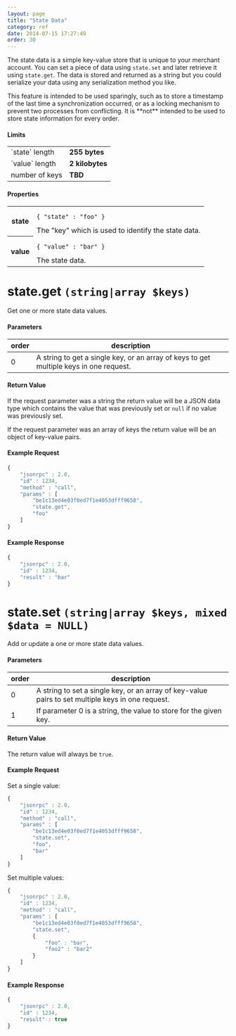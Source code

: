 ```yaml
---
layout: page
title: "State Data"
category: ref
date: 2014-07-15 17:27:49
order: 30
---
```


The state data is a simple key-value store that is unique to your merchant account. You can set a piece
of data using `state.set` and later retrieve it using `state.get`. The data is stored and
returned as a string but you could serialize your data using any serialization method you like.

<p class="text-warning">
This feature is intended to be used sparingly, such as to store a timestamp of the last time a synchronization
occurred, or as a locking mechanism to prevent two processes from conflicting. It is **not** intended to be
used to store state information for every order.
</p>

#### Limits

<div class="row-fluid"><div class="span4">
<table class="table"><tbody>
<tr>
<td>`state` length</td>
<td><strong>255 bytes</strong></td>
</tr>
<tr>
<td>`value` length</td>
<td><strong>2 kilobytes</strong></td>
</tr>
<tr>
<td>number of keys</td>
<td><strong>TBD</strong></td>
</tr>
</tbody></table>
</div></div>

#### Properties

<table class="table-striped">
<tr>
<th>state</th>
<td>
	<pre><code>{ "state" : "foo" }</code></pre>
	The "key" which is used to identify the state data.
</tr>
<tr>
<th>value</th>
<td>
	<pre><code>{ "value" : "bar" }</code></pre>
	The state data.
</tr>
</table>


state.get `(string|array $keys)`
====

Get one or more state data values.

#### Parameters

| order | description |
| ---- | ---- |
| 0 | A string to get a single key, or an array of keys to get multiple keys in one request. |

#### Return Value

If the request parameter was a string the return value will be a JSON data type which contains the value
that was previously set or `null` if no value was previously set.

If the request parameter was an array of keys the return value will be an object of key-value pairs.

#### Example Request

```javascript
{
    "jsonrpc" : 2.0,
    "id" : 1234,
    "method" : "call",
    "params" : [
        "be1c13ed4e03f0ed7f1e4053dfff9658",
        "state.get",
        "foo"
    ]
}
```

#### Example Response

```javascript
{
    "jsonrpc" : 2.0,
    "id" : 1234,
    "result" : "bar"
}
```


state.set `(string|array $keys, mixed $data = NULL)`
====

Add or update a one or more state data values.

#### Parameters

| order | description |
| ---- | ---- |
| 0 | A string to set a single key, or an array of key-value pairs to set multiple keys in one request. |
| 1 | If parameter 0 is a string, the value to store for the given key. |

#### Return Value

The return value will always be `true`.

#### Example Request

Set a single value:

```javascript
{
    "jsonrpc" : 2.0,
    "id" : 1234,
    "method" : "call",
    "params" : [
        "be1c13ed4e03f0ed7f1e4053dfff9658",
        "state.set",
        "foo",
        "bar"
    ]
}
```

Set multiple values:

```javascript
{
    "jsonrpc" : 2.0,
    "id" : 1234,
    "method" : "call",
    "params" : [
        "be1c13ed4e03f0ed7f1e4053dfff9658",
        "state.set",
        {
            "foo" : "bar",
            "foo2" : "bar2"
        }
    ]
}
```

#### Example Response

```javascript
{
    "jsonrpc" : 2.0,
    "id" : 1234,
    "result" : true
}
```
